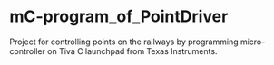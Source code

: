 # mC-program_of_PointDriver

Project for controlling points on the railways by programming micro-controller on Tiva C launchpad from Texas Instruments.

